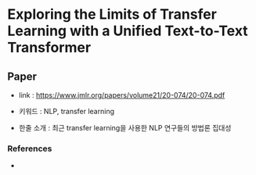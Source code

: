 ﻿# Exploring the Limits of Transfer Learning with a Unified Text-to-Text Transformer

## Paper

- link : https://www.jmlr.org/papers/volume21/20-074/20-074.pdf

- 키워드 : NLP, transfer learning

- 한줄 소개 :   최근 transfer learning을 사용한 NLP 연구들의 방법론 집대성

### References

- 


